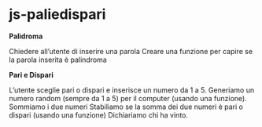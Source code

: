 # js-paliedispari

**Palidroma**

Chiedere all’utente di inserire una parola
Creare una funzione per capire se la parola inserita è palindroma

**Pari e Dispari**

L’utente sceglie pari o dispari e inserisce un numero da 1 a 5.
Generiamo un numero random (sempre da 1 a 5) per il computer (usando una funzione).
Sommiamo i due numeri
Stabiliamo se la somma dei due numeri è pari o dispari (usando una funzione)
Dichiariamo chi ha vinto.